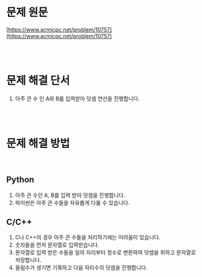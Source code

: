 # 문제 원문

[https://www.acmicpc.net/problem/10757](https://www.acmicpc.net/problem/10757)

<br><br>

# 문제 해결 단서

1. 아주 큰 수 인 A와 B를 입력받아 덧셈 연산을 진행합니다.

<br><br>

# 문제 해결 방법

<br>

## Python

1. 아주 큰 수인 A, B를 입력 받아 덧셈을 진행합니다.
2. 파이썬은 아주 큰 수들을 자유롭게 다룰 수 있습니다.

## C/C++

1. C나 C++의 경우 아주 큰 수들을 처리하기에는 어려움이 있습니다.
2. 숫자들을 먼저 문자열로 입력받습니다.
3. 문자열로 입력 받은 수들을 일의 자리부터 정수로 변환하여 덧셈을 취하고 문자열로 저장합니다.
4. 올림수가 생기면 기록하고 다음 자리수의 덧셈을 진행합니다.
